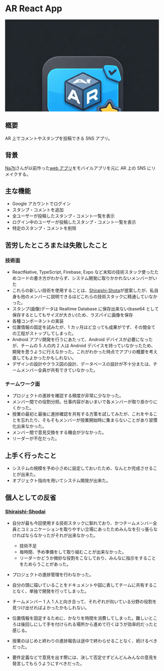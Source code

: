 # AR React App

<div style="width: 100%; height: 300px; overflow: hidden;">
  <img src="./assets/images/adaptive-icon.png" style="width: 100%; height: auto; object-fit: cover;" alt="app icon">
</div>

## 概要

AR 上でコメントやスタンプを投稿できる SNS アプリ。

## 背景

[Na7ti](https://github.com/Na7ti)さんが以前作った[web アプリ](https://github.com/Na7ti/webapp)をモバイルアプリを元に AR 上の SNS にリメイクする。

## 主な機能

- Google アカウントでログイン
- スタンプ・コメントを追加
- 全ユーザーが投稿したスタンプ・コメント一覧を表示
- ログイン中のユーザーが投稿したスタンプ・コメント一覧を表示
- 特定のスタンプ・コメントを削除

## 苦労したところまたは失敗したこと

### 技術面

- ReactNative, TypeScript, Firebase, Expo など未知の技術スタック使ったためコードの書き方がわからず、システム開発に取りかかれないメンバーがいた
- これらの新しい技術を使用することは、[Shiraishi-Shota](https://github.com/Shiraishi-Shodai)が提案したが、私自身も他のメンバーに説明できるほどこれらの技術スタックに精通していなかった。
- スタンプ(画像)データは Realtime Database に保存出来ない(base64 として保存するとしてもサイズが大きい)ため、ラズパイに画像を保存
- 各種コンポーネントの実装
- 位置情報の固定を試みたが、1 カッ月ほど立っても成果がでず、その間全ての工程がストップしてしまった。
- Android アプリ開発を行うにあたって、Android デバイスが必要になったが、チームの 5 人の内 2 人は Android デバイスを持っていなかったため、開発を思うように行えなかった。これがわかった時点でアプリの概要を考え直してもよかったかもしれない。
- デザインの設計やクラス図の設計、データベースの設計が不十分または、チームメンバー全員が共有できていなかった。

### チームワーク面

- プロジェクトの進捗を確認する頻度が非常に少なかった。
- メンバー間での役割分担。仕事内容があいまいで各メンバーが取り掛かりにくかった。
- 授業の最初と最後に進捗確認を共有する方策を試してみたが、これをやることを忘れたり、そもそもメンバーが授業開始時に集まらないことがあり習慣化出来なかった。
- メンバー間で意見交換をする機会が少なかった。
- リーダーが不在だった。

## 上手く行ったこと

- システムの規模を予め小さめに設定しておいたため、なんとか完成させることが出来た。
- オブジェクト指向を用いてシステム開発が出来た。

## 個人としての反省

### [Shiraishi-Shodai](https://github.com/Shiraishi-Shodai)

- 自分が最も今回使用する技術スタックに馴れており、かつチームメンバー全員とコミュニケーションを取りやすい立場にあったためみんなを引っ張らなければならなかったがそれが出来なかった。

  - 技術不足
  - 毎時間、予め準備をして取り組むことが出来なかった。
  - リーダーかどうか微妙な役割をこなしており、みんなに指示をすることをためらうことがあった。

- プロジェクトの進捗管理を行わなかった。
- 自分の頭に描いていることをドキュメントや図に表してチームに共有することなく、単独で開発を行ってしまった。
- チームメンバー 1 人 1 人と向き合って、それぞれが向いている分野の役割を見つけ出せればよかったかもしれない。
- 位置情報を固定するために、かなりを時間を消費してしまった。難しいところは後回しにして手を付けられる場所から進めて行くほうが効率的だったと感じる。
- 授業のはじめと終わりの進捗報告は途中で終わらせることなく、続けるべきだった。
- 要件定義などで意見を出す際には、決して否定せずどんどんみんなの意見を発言してもらうようにすべきだった。
